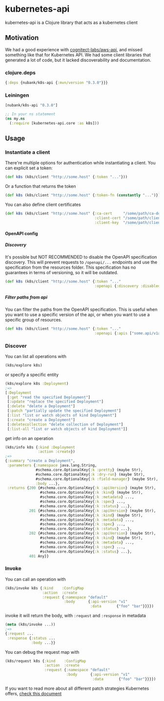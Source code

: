 # kubernetes-api

kubernetes-api is a Clojure library that acts as a kubernetes client

## Motivation

We had a good experience with
 [cognitect-labs/aws-api](https://github.com/cognitect-labs/aws-api), and missed
 something like that for Kubernetes API. We had some client libraries that
 generated a lot of code, but it lacked discoverability and documentation.

### clojure.deps
```clojure
{:deps {nubank/k8s-api {:mvn/version "0.3.0"}}}
```

### Leiningen
```clojure
[nubank/k8s-api "0.3.0"]
```

```clojure
;; In your ns statement
(ns my.ns
  (:require [kubernetes-api.core :as k8s]))
```


## Usage
### Instantiate a client

There're multiple options for authentication while instantiating a client. You
can explicit set a token:
```clojure
(def k8s (k8s/client "http://some.host" {:token "..."}))
```

Or a function that returns the token

```clojure
(def k8s (k8s/client "http://some.host" {:token-fn (constantly "...")}))
```

You can also define client certificates
```clojure
(def k8s (k8s/client "http://some.host" {:ca-cert     "/some/path/ca-docker.crt"
                                         :client-cert "/some/path/client-cert.pem"
                                         :client-key  "/some/path/client-java.key"}))
```

#### OpenAPI config

##### Discovery

It's possible but NOT RECOMMENDED to disable the OpenAPI specification discovery. This will prevent requests to
`/openapi/...` endpoints and use the specification from the resources folder. This specification has no guarantees in
 terms of versioning, so it will be outdated.
```clojure
(def k8s (k8s/client "http://some.host" {:token "..."
                                         :openapi {:discovery :disabled}}))
```

##### Filter paths from api

You can filter the paths from the OpenAPI specification. This is useful when you want to use a specific version of the
api, or when you want to use a specific group of resources.

```clojure
(def k8s (k8s/client "http://some.host" {:token "..."
                                         :openapi {:apis ["some.api/v1alpha1", "another.api"]}}))
```

### Discover
You can list all operations with
```clojure
(k8s/explore k8s)
```

or specify a specific entity
```clojure
(k8s/explore k8s :Deployment)
;=>
[:Deployment
 [:get "read the specified Deployment"]
 [:update "replace the specified Deployment"]
 [:delete "delete a Deployment"]
 [:patch "partially update the specified Deployment"]
 [:list "list or watch objects of kind Deployment"]
 [:create "create a Deployment"]
 [:deletecollection "delete collection of Deployment"]
 [:list-all "list or watch objects of kind Deployment"]]
```

get info on an operation
```clojure
(k8s/info k8s {:kind :Deployment
               :action :create})
;=>
{:summary "create a Deployment",
 :parameters {:namespace java.lang.String,
              #schema.core.OptionalKey{:k :pretty} (maybe Str),
              #schema.core.OptionalKey{:k :dry-run} (maybe Str),
              #schema.core.OptionalKey{:k :field-manager} (maybe Str),
              :body ...},
 :returns {200 {#schema.core.OptionalKey{:k :apiVersion} (maybe Str),
                #schema.core.OptionalKey{:k :kind} (maybe Str),
                #schema.core.OptionalKey{:k :metadata} ...,
                #schema.core.OptionalKey{:k :spec} ...,
                #schema.core.OptionalKey{:k :status} ...},
           201 {#schema.core.OptionalKey{:k :apiVersion} (maybe Str),
                #schema.core.OptionalKey{:k :kind} (maybe Str),
                #schema.core.OptionalKey{:k :metadata} ...,
                #schema.core.OptionalKey{:k :spec} ...,
                #schema.core.OptionalKey{:k :status} ...},
           202 {#schema.core.OptionalKey{:k :apiVersion} (maybe Str),
                #schema.core.OptionalKey{:k :kind} (maybe Str),
                #schema.core.OptionalKey{:k :metadata} ...,
                #schema.core.OptionalKey{:k :spec} ...,
                #schema.core.OptionalKey{:k :status} ...},
           401 Any}}
```


### Invoke

You can call an operation with
```clojure
(k8s/invoke k8s {:kind    :ConfigMap
                 :action  :create
                 :request {:namespace "default"
                           :body      {:api-version "v1"
                                       :data       {"foo" "bar"}}}})
```

invoke it will return the body, with `:request` and `:response` in metadata
```clojure
(meta (k8s/invoke ...))
;=>
{:request ...
 :response {:status ...
            :body ...}}
```

You can debug the request map with
```clojure
(k8s/request k8s {:kind    :ConfigMap
                  :action  :create
                  :request {:namespace "default"
                            :body      {:api-version "v1"
                                        :data       {"foo" "bar"}}}})
```

If you want to read more about all different patch strategies Kubernetes offers,
[check this document](doc/kubernetes-patch-strategies.md)
